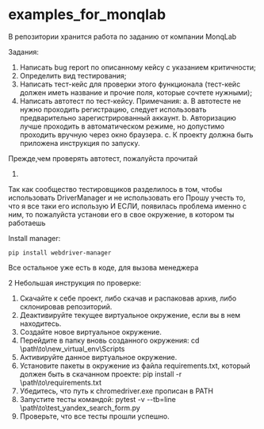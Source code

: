 # examples_for_monqlab
В репозитории хранится работа по заданию от компании MonqLab

Задания:

1.	Написать bug report по описанному кейсу с указанием критичности;
2.	Определить вид тестирования;
3.	Написать тест-кейс для проверки этого функционала (тест-кейс должен иметь название и прочие поля, которые сочтете нужными);
4.	Написать автотест по тест-кейсу. 
  Примечания:
    a.	В автотесте не нужно проходить регистрацию, следует использовать предварительно зарегистрированный аккаунт.
    b.	Авторизацию лучше проходить в автоматическом режиме, но допустимо проходить вручную через окно браузера.
    c.	К проекту должна быть приложена инструкция по запуску.



Прежде,чем проверять автотест, пожалуйста прочитай

1.

Так как сообщество тестировщиков разделилось в том, чтобы использовать DriverManager и не использовать его
    Прошу учесть то, что я все таки его использую 
    И ЕСЛИ, появилась проблема именно с ним, то пожалуйста установи его в свое окружение, в котором ты работаешь
    
Install manager:
```
pip install webdriver-manager
```
Все остальное уже есть в коде, для вызова менеджера


2
Небольшая инструкция по проверке:

1. Скачайте к себе проект, либо скачав и распаковав архив, либо склонировав репозиторий.
2. Деактивируйте текущее виртуальное окружение, если вы в нем находитесь. 
3. Создайте новое виртуальное окружение.
4. Перейдите в папку вновь созданного окружения:
cd \path\to\new_virtual_env\Scripts
5. Активируйте данное виртуальное окружение.
6. Установите пакеты в окружение из файла requirements.txt, который должен быть в скачанном проекте:
pip install -r \path\to\requirements.txt
7. Убедитесь, что путь к chromedriver.exe прописан в PATH
8. Запустите тесты командой:
pytest -v --tb=line  \path\to\test_yandex_search_form.py
9. Проверьте, что все тесты прошли успешно.